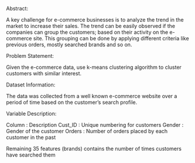 Abstract:

A key challenge for e-commerce businesses is to analyze the trend in the market to increase their sales. The trend can be easily observed if the companies can group the customers; based on their activity on the 
e- commerce site. This grouping can be done by applying different criteria like previous orders, mostly searched brands and so on.

Problem Statement:

Given the e-commerce data, use k-means clustering algorithm to cluster customers with similar interest.

Dataset Information:

The data was collected from a well known e-commerce website over a period of time based on the customer’s search profile.

Variable Description:

Column   :         	Description
Cust_ID	 :         Unique numbering for customers
Gender	 :         Gender of the customer
Orders	 :         Number of orders placed by each customer in the past

Remaining 35 features (brands) contains the number of times customers have searched them
